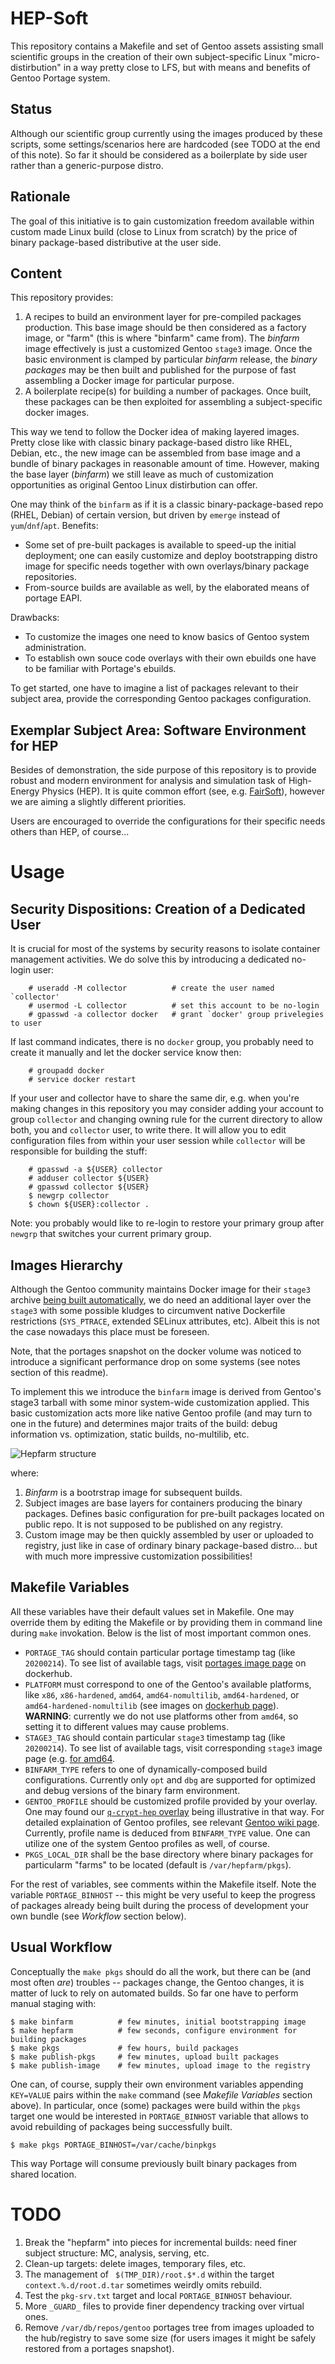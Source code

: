 # HEP-Soft

This repository contains a Makefile and set of Gentoo assets assisting small
scientific groups in the creation of their own subject-specific Linux
"micro-distirbution" in a way pretty close to LFS, but with means and benefits
of Gentoo Portage system.

## Status

Although our scientific group currently using the images produced by these
scripts, some settings/scenarios here are hardcoded (see TODO at the end of
this note). So far it should be considered as a boilerplate by side user rather
than a generic-purpose distro.

## Rationale

The goal of this initiative is to gain customization freedom available within
custom made Linux build (close to Linux from scratch) by the price of binary
package-based distributive at the user side.

## Content

This repository provides:

1. A recipes to build an environment layer for pre-compiled packages
production. This base image should be then considered as a factory image, or
"farm" (this is where "binfarm" came from). The _binfarm_ image effectively is
just a customized Gentoo `stage3` image. Once the basic environment is clamped
by particular _binfarm_ release, the _binary packages_ may be then built and
published for the purpose of fast assembling a Docker image for particular
purpose.
2. A boilerplate recipe(s) for building a number of packages. Once built, these
packages can be then exploited for assembling a subject-specific docker images.

This way we tend to follow the Docker idea of making layered images. Pretty
close like with classic binary package-based distro like RHEL, Debian, etc.,
the new image can be assembled from base image and a bundle of binary packages
in reasonable amount of time. However, making the base layer (_binfarm_) we
still leave as much of customization opportunities as original Gentoo Linux
distirbution can offer.

One may think of the `binfarm` as if it is a classic binary-package-based
repo (RHEL, Debian) of certain version, but driven by `emerge` instead of
`yum`/`dnf`/`apt`. Benefits:

* Some set of pre-built packages is available to speed-up the initial
deployment; one can easily customize and deploy bootstrapping distro image
for specific needs together with own overlays/binary package repositories.
* From-source builds are available as well, by the elaborated means of portage
EAPI.

Drawbacks:

* To customize the images one need to know basics of Gentoo system
administration.
* To establish own souce code overlays with their own ebuilds one have to
be familiar with Portage's ebuilds.

To get started, one have to imagine a list of packages relevant to their
subject area, provide the corresponding Gentoo packages configuration.

## Exemplar Subject Area: Software Environment for HEP

Besides of demonstration, the side purpose of this repository is to provide
robust and modern environment for analysis and simulation task of High-Energy
Physics (HEP). It is quite common
effort (see, e.g. [FairSoft](https://github.com/FairRootGroup/FairSoft)),
however we are aiming a slightly different priorities.

Users are encouraged to override the configurations for their specific needs
others than HEP, of course...

# Usage

## Security Dispositions: Creation of a Dedicated User

It is crucial for most of the systems by security reasons to isolate container
management activities. We do solve this by introducing a dedicated no-login
user:

        # useradd -M collector          # create the user named `collector'
        # usermod -L collector          # set this account to be no-login
        # gpasswd -a collector docker   # grant `docker' group privelegies to user

If last command indicates, there is no `docker` group, you probably need to
create it manually and let the docker service know then:

        # groupadd docker
        # service docker restart

If your user and collector have to share the same dir, e.g. when you're making
changes in this repository you may consider adding your account to group
`collector` and changing owning rule for the current directory to allow both,
you and `collector` user, to write there. It will allow you to edit
configuration files from within your user session while `collector` will be
responsible for building the stuff:

        # gpasswd -a ${USER} collector
        # adduser collector ${USER}
        # gpasswd collector ${USER}
        $ newgrp collector
        $ chown ${USER}:collector .

Note: you probably would like to re-login to restore your primary group after
`newgrp` that switches your current primary group.

## Images Hierarchy

Although the Gentoo community maintains Docker image for their `stage3` archive
[being built automatically](https://github.com/gentoo/gentoo-docker-images),
we do need an additional layer over the `stage3` with some possible kludges to
circumvent native Dockerfile restrictions (`SYS_PTRACE`, extended SELinux
attributes, etc). Albeit this is not the case nowadays this place must be
foreseen.

Note, that the portages snapshot on the docker volume was noticed to introduce a
significant performance drop on some systems (see notes section of this readme).

To implement this we introduce the `binfarm` image is derived from
Gentoo's stage3 tarball with some minor system-wide customization applied.
This basic customization acts more like native Gentoo profile (and may turn to
one in the future) and determines major traits of the build: debug information
vs. optimization, static builds, no-multilib, etc.

![Hepfarm structure](/doc/hepfarm-struct.svg)

where:

1. _Binfarm_ is a bootrstrap image for subsequent builds.
2. Subject images are base layers for containers producing the binary packages.
Defines basic configuration for pre-built packages located on public repo. It
is not supposed to be published on any registry.
3. Custom image may be then quickly assembled by user or uploaded to registry,
just like in case of ordinary binary package-based distro... but with much more
impressive customization possibilities!

## Makefile Variables

All these variables have their default values set in Makefile. One may override
them by editing the Makefile or by providing them in command line during `make`
invokation. Below is the list of most important common ones.

* `PORTAGE_TAG` should contain particular portage timestamp tag
(like `20200214`). To see list of available tags, visit
[portages image page](https://hub.docker.com/r/gentoo/portage/tags) on dockerhub.
* `PLATFORM` must correspond to one of the Gentoo's available platforms, like
`x86`, `x86-hardened`, `amd64`, `amd64-nomultilib`, `amd64-hardened`, or
`amd64-hardened-nomultilib` (see images on [dockerhub page](https://hub.docker.com/u/gentoo)).
**WARNING**: currently we do not use platforms other from `amd64`, so setting
it to different values may cause problems.
* `STAGE3_TAG` should contain particular `stage3` timestamp tag
(like `20200214`). To see list of available tags, visit corresponding
`stage3` image page (e.g. [for amd64](https://hub.docker.com/r/gentoo/stage3-amd64/tags).
* `BINFARM_TYPE` refers to one of dynamically-composed build configurations.
Currently only `opt` and `dbg` are supported for optimized and debug versions
of the binary farm environment.
* `GENTOO_PROFILE` should be customized profile provided by your overlay. One
may found our [`q-crypt-hep` overlay](https://github.com/CrankOne/q-crypt-hep-overlay)
being illustrative in that way. For detailed explaination of Gentoo profiles,
see relevant [Gentoo wiki page](https://wiki.gentoo.org/wiki/Profile_(Portage)).
Currently, profile name is deduced from `BINFARM_TYPE` value. One can utilize
one of the system Gentoo profiles as well, of course.
* `PKGS_LOCAL_DIR` shall be the base directory where binary packages for
particularm "farms" to be located (default is `/var/hepfarm/pkgs`).

For the rest of variables, see comments within the Makefile itself. Note the
variable `PORTAGE_BINHOST` -- this might be very useful to keep the
progress of packages already being built during the process of development
your own bundle (see *Workflow* section below).

## Usual Workflow

Conceptually the `make pkgs` should do all the work, but there can be
(and most often *are*) troubles -- packages change, the Gentoo changes,
it is matter of luck to rely on automated builds. So far one have to perform
manual staging with:

    $ make binfarm          # few minutes, initial bootstrapping image
    $ make hepfarm          # few seconds, configure environment for building packages
    $ make pkgs             # few hours, build packages
    $ make publish-pkgs     # few minutes, upload built packages
    $ make publish-image    # few minutes, upload image to the registry

One can, of course, supply their own environment variables appending `KEY=VALUE`
pairs within the `make` command (see *Makefile Variables* section above). In
particular, once (some) packages were build within the `pkgs` target one would
be interested in `PORTAGE_BINHOST` variable that allows to avoid rebuilding of
packages being successfully built.

    $ make pkgs PORTAGE_BINHOST=/var/cache/binpkgs

This way Portage will consume previously built binary packages from shared
location.

# TODO

1. Break the "hepfarm" into pieces for incremental builds: need finer subject
structure: MC, analysis, serving, etc.
2. Clean-up targets: delete images, temporary files, etc.
3. The management of ` $(TMP_DIR)/root.$*.d` within the target
`context.%.d/root.d.tar` sometimes weirdly omits rebuild.
4. Test the `pkg-srv.txt` target and local `PORTAGE_BINHOST` behaviour.
5. More `_GUARD_` files to provide finer dependency tracking over virtual ones.
6. Remove `/var/db/repos/gentoo` portages tree from images uploaded to
the hub/registry to save some size (for users images it might be safely
restored from a portages snapshot).

